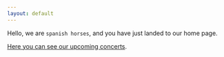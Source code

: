 ```yaml
---
layout: default
---
```

Hello, we are  `spanish horses`, and you have just landed to our home page.

[Here you can see our upcoming concerts](./another-page.html).

